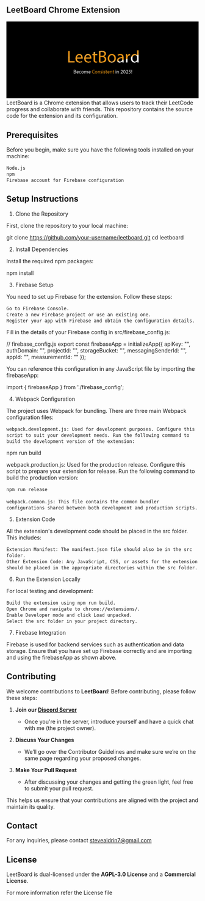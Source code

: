 ## LeetBoard Chrome Extension

![](leetboard.png)
LeetBoard is a Chrome extension that allows users to track their LeetCode progress and collaborate with friends. This repository contains the source code for the extension and its configuration.

## Prerequisites

Before you begin, make sure you have the following tools installed on your machine:

    Node.js
    npm
    Firebase account for Firebase configuration

## Setup Instructions
1. Clone the Repository

First, clone the repository to your local machine:

git clone https://github.com/your-username/leetboard.git
cd leetboard

2. Install Dependencies

Install the required npm packages:

npm install

3. Firebase Setup

You need to set up Firebase for the extension. Follow these steps:

    Go to Firebase Console.
    Create a new Firebase project or use an existing one.
    Register your app with Firebase and obtain the configuration details.

Fill in the details of your Firebase config in src/firebase_config.js:

// firebase_config.js
export const firebaseApp = initializeApp({
  apiKey: "<fill-me>",
  authDomain: "<fill-me>",
  projectId: "<fill-me>",
  storageBucket: "<fill-me>",
  messagingSenderId: "<fill-me>",
  appId: "<fill-me>",
  measurementId: "<fill-me>"
});

You can reference this configuration in any JavaScript file by importing the firebaseApp:

import { firebaseApp } from './firebase_config';

4. Webpack Configuration

The project uses Webpack for bundling. There are three main Webpack configuration files:

    webpack.development.js: Used for development purposes. Configure this script to suit your development needs. Run the following command to build the development version of the extension:

npm run build

webpack.production.js: Used for the production release. Configure this script to prepare your extension for release. Run the following command to build the production version:

    npm run release

    webpack.common.js: This file contains the common bundler configurations shared between both development and production scripts.

5. Extension Code

All the extension's development code should be placed in the src folder. This includes:

    Extension Manifest: The manifest.json file should also be in the src folder.
    Other Extension Code: Any JavaScript, CSS, or assets for the extension should be placed in the appropriate directories within the src folder.

6. Run the Extension Locally

For local testing and development:

    Build the extension using npm run build.
    Open Chrome and navigate to chrome://extensions/.
    Enable Developer mode and click Load unpacked.
    Select the src folder in your project directory.

7. Firebase Integration

Firebase is used for backend services such as authentication and data storage. Ensure that you have set up Firebase correctly and are importing and using the firebaseApp as shown above.



## **Contributing**

We welcome contributions to **LeetBoard**! Before contributing, please follow these steps:

1. **Join our [Discord Server](https://discord.gg/KmhtPxg5Tb)**  
   - Once you're in the server, introduce yourself and have a quick chat with me (the project owner).

2. **Discuss Your Changes**  
   - We’ll go over the Contributor Guidelines and make sure we’re on the same page regarding your proposed changes.

3. **Make Your Pull Request**  
   - After discussing your changes and getting the green light, feel free to submit your pull request.

This helps us ensure that your contributions are aligned with the project and maintain its quality.

## Contact

For any inquiries, please contact stevealdrin7@gmail.com

## License
LeetBoard is dual-licensed under the **AGPL-3.0 License** and a **Commercial License**.

For more information refer the License file
